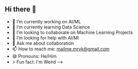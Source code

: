 ## Hi there 👋

- 🔭 I’m currently working on AI/ML
- 🌱 I’m currently learning Data Science
- 👯 I’m looking to collaborate on Machine Learning Projects
- 🤔 I’m looking for help with AI/Ml
- 💬 Ask me about collaboration
- 📫 How to reach me: mailme.mrvk@gmail.com
- 😄 Pronouns: He/Him
- ⚡ Fun fact: I'm Weird
-->
